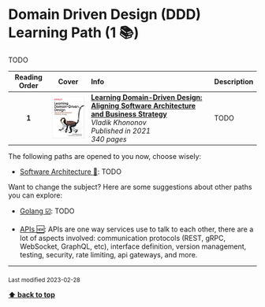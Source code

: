 [//]: # (Auto generated file from templates)

#  Domain Driven Design (DDD) Learning Path (1 :books:)

TODO

| Reading Order | Cover | Info | Description |
| :---: | :---: | :--- | :--- |
| **1** | ![img](/assets/books/covers/leagning-domain-driven-design.jpeg) | [**Learning Domain-Driven Design: Aligning Software Architecture and Business Strategy**](https://learning.oreilly.com/library/view/-/9781098100124/) <br> *Vladik Khononov* <br> *Published in 2021* <br> *340 pages* <br>  | TODO |

The following paths are opened to you now, choose wisely:

- [Software Architecture :construction:](/content/paths/software-architecture.md): TODO


Want to change the subject? Here are some suggestions about other paths you can explore:

- [Golang :ballot_box_with_check:](/content/paths/golang.md): TODO

- [APIs :new:](/content/paths/apis.md): APIs are one way services use to talk to each other, there are a lot of aspects involved: communication protocols (REST, gRPC, WebSocket, GraphQL, etc), interface definition, version management, testing, security, rate limiting, api gateways, and more.




---
<sub>Last modified 2023-02-28</sub>

[**⬆ back to top**](#domain-driven-design-(ddd)-learning-path)
